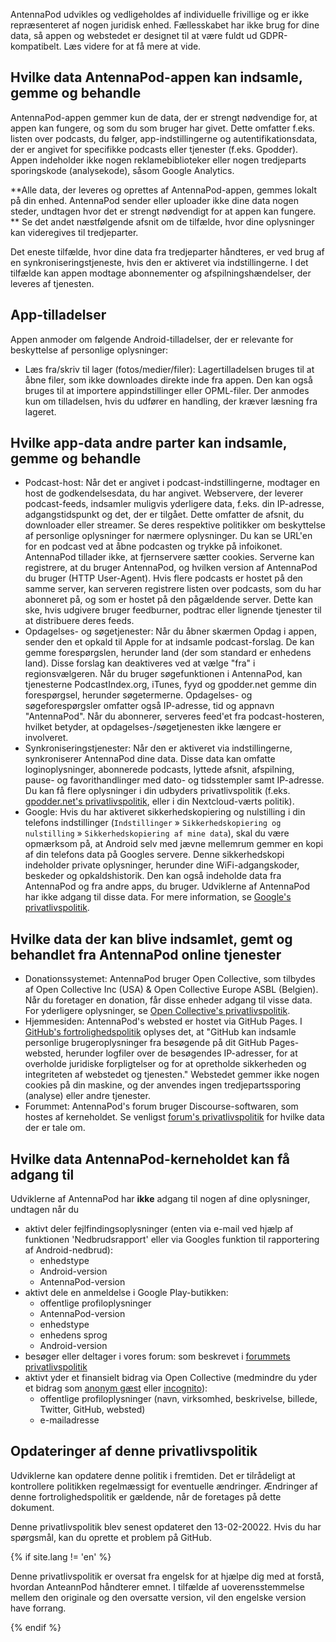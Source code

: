 AntennaPod udvikles og vedligeholdes af individuelle frivillige og er ikke repræsenteret af nogen juridisk enhed. Fællesskabet har ikke brug for dine data, så appen og webstedet er designet til at være fuldt ud GDPR-kompatibelt. Læs videre for at få mere at vide.

## Hvilke data AntennaPod-appen kan indsamle, gemme og behandle

AntennaPod-appen gemmer kun de data, der er strengt nødvendige for, at appen kan fungere, og som du som bruger har givet. Dette omfatter f.eks. listen over podcasts, du følger, app-indstillingerne og autentifikationsdata, der er angivet for specifikke podcasts eller tjenester (f.eks. Gpodder). Appen indeholder ikke nogen reklamebiblioteker eller nogen tredjeparts sporingskode (analysekode), såsom Google Analytics.

**Alle data, der leveres og oprettes af AntennaPod-appen, gemmes lokalt på din enhed. AntennaPod sender eller uploader ikke dine data nogen steder, undtagen hvor det er strengt nødvendigt for at appen kan fungere. ** Se det andet næstfølgende afsnit om de tilfælde, hvor dine oplysninger kan videregives til tredjeparter.

Det eneste tilfælde, hvor dine data fra tredjeparter håndteres, er ved brug af en synkroniseringstjeneste, hvis den er aktiveret via indstillingerne. I det tilfælde kan appen modtage abonnementer og afspilningshændelser, der leveres af tjenesten.

## App-tilladelser

Appen anmoder om følgende Android-tilladelser, der er relevante for beskyttelse af personlige oplysninger:

- Læs fra/skriv til lager (fotos/medier/filer): Lagertilladelsen bruges til at åbne filer, som ikke downloades direkte inde fra appen. Den kan også bruges til at importere appindstillinger eller OPML-filer. Der anmodes kun om tilladelsen, hvis du udfører en handling, der kræver læsning fra lageret.

## Hvilke app-data andre parter kan indsamle, gemme og behandle

- Podcast-host: Når det er angivet i podcast-indstillingerne, modtager en host de godkendelsesdata, du har angivet. Webservere, der leverer podcast-feeds, indsamler muligvis yderligere data, f.eks. din IP-adresse, adgangstidspunkt og det, der er tilgået. Dette omfatter de afsnit, du downloader eller streamer. Se deres respektive politikker om beskyttelse af personlige oplysninger for nærmere oplysninger. Du kan se URL'en for en podcast ved at åbne podcasten og trykke på infoikonet. AntennaPod tillader ikke, at fjernservere sætter cookies. Serverne kan registrere, at du bruger AntennaPod, og hvilken version af AntennaPod du bruger (HTTP User-Agent). Hvis flere podcasts er hostet på den samme server, kan serveren registrere listen over podcasts, som du har abonneret på, og som er hostet på den pågældende server. Dette kan ske, hvis udgivere bruger feedburner, podtrac eller lignende tjenester til at distribuere deres feeds.
- Opdagelses- og søgetjenester: Når du åbner skærmen Opdag i appen, sender den et opkald til Apple for at indsamle podcast-forslag. De kan gemme forespørgslen, herunder land (der som standard er enhedens land). Disse forslag kan deaktiveres ved at vælge "fra" i regionsvælgeren. Når du bruger søgefunktionen i AntennaPod, kan tjenesterne PodcastIndex.org, iTunes, fyyd og gpodder.net gemme din forespørgsel, herunder søgetermerne. Opdagelses- og søgeforespørgsler omfatter også IP-adresse, tid og appnavn "AntennaPod". Når du abonnerer, serveres feed'et fra podcast-hosteren, hvilket betyder, at opdagelses-/søgetjenesten ikke længere er involveret.
- Synkroniseringstjenester: Når den er aktiveret via indstillingerne, synkroniserer AntennaPod dine data. Disse data kan omfatte loginoplysninger, abonnerede podcasts, lyttede afsnit, afspilning, pause- og favorithandlinger med dato- og tidsstempler samt IP-adresse. Du kan få flere oplysninger i din udbyders privatlivspolitik (f.eks. [gpodder.net's privatlivspolitik](https://gpodder.net/privacy), eller i din Nextcloud-værts politik).
- Google: Hvis du har aktiveret sikkerhedskopiering og nulstilling i din telefons indstillinger (`Indstillinger` » `Sikkerhedskopiering og nulstilling` » `Sikkerhedskopiering af mine data`), skal du være opmærksom på, at Android selv med jævne mellemrum gemmer en kopi af din telefons data på Googles servere. Denne sikkerhedskopi indeholder private oplysninger, herunder dine WiFi-adgangskoder, beskeder og opkaldshistorik. Den kan også indeholde data fra AntennaPod og fra andre apps, du bruger. Udviklerne af AntennaPod har ikke adgang til disse data. For mere information, se [Google's privatlivspolitik](https://policies.google.com).

## Hvilke data der kan blive indsamlet, gemt og behandlet fra AntennaPod online tjenester

- Donationssystemet: AntennaPod bruger Open Collective, som tilbydes af Open Collective Inc (USA) & Open Collective Europe ASBL (Belgien). Når du foretager en donation, får disse enheder adgang til visse data. For yderligere oplysninger, se [Open Collective's privatlivspolitik](https://opencollective.com/privacypolicy).
- Hjemmesiden: AntennaPod's websted er hostet via GitHub Pages. I [GitHub's fortrolighedspolitik](https://docs.github.com/en/github/site-policy/github-privacy-statement#github-pages) oplyses det, at "GitHub kan indsamle personlige brugeroplysninger fra besøgende på dit GitHub Pages-websted, herunder logfiler over de besøgendes IP-adresser, for at overholde juridiske forpligtelser og for at opretholde sikkerheden og integriteten af webstedet og tjenesten." Webstedet gemmer ikke nogen cookies på din maskine, og der anvendes ingen tredjepartssporing (analyse) eller andre tjenester.
- Forummet: AntennaPod's forum bruger Discourse-softwaren, som hostes af kerneholdet. Se venligst [forum's privatlivspolitik](https://forum.antennapod.org/privacy) for hvilke data der er tale om.

## Hvilke data AntennaPod-kerneholdet kan få adgang til

Udviklerne af AntennaPod har **ikke** adgang til nogen af dine oplysninger, undtagen når du

- aktivt deler fejlfindingsoplysninger (enten via e-mail ved hjælp af funktionen 'Nedbrudsrapport' eller via Googles funktion til rapportering af Android-nedbrud):
   - enhedstype
   - Android-version
   - AntennaPod-version
- aktivt dele en anmeldelse i Google Play-butikken:
   - offentlige profiloplysninger
   - AntennaPod-version
   - enhedstype
   - enhedens sprog
   - Android-version
- besøger eller deltager i vores forum: som beskrevet i [forummets privatlivspolitik](https://forum.antennapod.org/privacy)
- aktivt yder et finansielt bidrag via Open Collective (medmindre du yder et bidrag som [anonym gæst](https://docs.opencollective.com/help/financial-contributors/payments#contributing-as-a-guest) eller [incognito](https://docs.opencollective.com/help/financial-contributors/payments#select-a-contributor)):
   - offentlige profiloplysninger (navn, virksomhed, beskrivelse, billede, Twitter, GitHub, websted)
   - e-mailadresse

## Opdateringer af denne privatlivspolitik

Udviklerne kan opdatere denne politik i fremtiden. Det er tilrådeligt at kontrollere politikken regelmæssigt for eventuelle ændringer. Ændringer af denne fortrolighedspolitik er gældende, når de foretages på dette dokument.

Denne privatlivspolitik blev senest opdateret den 13-02-20022. Hvis du har spørgsmål, kan du oprette et problem på GitHub.

{% if site.lang != 'en' %}

Denne privatlivspolitik er oversat fra engelsk for at hjælpe dig med at forstå, hvordan AnteannPod håndterer emnet. I tilfælde af uoverensstemmelse mellem den originale og den oversatte version, vil den engelske version have forrang.

{% endif %}
